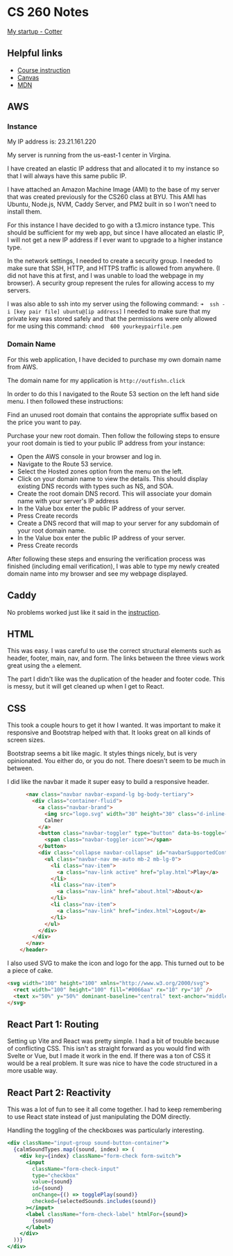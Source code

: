 # CS 260 Notes

[My startup - Cotter](insertLinkHere)

## Helpful links

- [Course instruction](https://github.com/webprogramming260)
- [Canvas](https://byu.instructure.com)
- [MDN](https://developer.mozilla.org)

## AWS

### Instance

My IP address is: 23.21.161.220

My server is running from the us-east-1 center in Virgina.

I have created an elastic IP address that and allocated it to my instance so that I will always have this same public IP.

I have attached an Amazon Machine Image (AMI) to the base of my server that was created previously for the CS260 class at BYU. This AMI has Ubuntu, Node.js, NVM, Caddy Server, and PM2 built in so I won't need to install them.

For this instance I have decided to go with a t3.micro instance type. This should be sufficient for my web app, but since I have allocated an elastic IP, I will not get a new IP address if I ever want to upgrade to a higher instance type.

In the network settings, I needed to create a security group. I needed to make sure that SSH, HTTP, and HTTPS traffic is allowed from anywhere. (I did not have this at first, and I was unable to load the webpage in my browser). A security group represent the rules for allowing access to my servers.

I was also able to ssh into my server using the following command: `➜  ssh -i [key pair file] ubuntu@[ip address]`
I needed to make sure that my private key was stored safely and that the permissions were only allowed for me using this command: `chmod  600 yourkeypairfile.pem`

### Domain Name

For this web application, I have decided to purchase my own domain name from AWS.

The domain name for my application is `http://outfishn.click`

In order to do this I navigated to the Route 53 section on the left hand side menu. I then followed these instructions:

Find an unused root domain that contains the appropriate suffix based on the price you want to pay. 

Purchase your new root domain. Then follow the following steps to ensure your root domain is tied to your public IP address from your instance:

* Open the AWS console in your browser and log in.
* Navigate to the Route 53 service.
* Select the Hosted zones option from the menu on the left.
* Click on your domain name to view the details. This should display existing DNS records with types such as NS, and SOA.
* Create the root domain DNS record. This will associate your domain name with your server's IP address
* In the Value box enter the public IP address of your server.
* Press Create records
* Create a DNS record that will map to your server for any subdomain of your root domain name. 
* In the Value box enter the public IP address of your server.
* Press Create records

After following these steps and ensuring the verification process was finished (including email verification), I was able to type my newly created domain name into my browser and see my webpage displayed.

## Caddy

No problems worked just like it said in the [instruction](https://github.com/webprogramming260/.github/blob/main/profile/webServers/https/https.md).

## HTML

This was easy. I was careful to use the correct structural elements such as header, footer, main, nav, and form. The links between the three views work great using the `a` element.

The part I didn't like was the duplication of the header and footer code. This is messy, but it will get cleaned up when I get to React.

## CSS

This took a couple hours to get it how I wanted. It was important to make it responsive and Bootstrap helped with that. It looks great on all kinds of screen sizes.

Bootstrap seems a bit like magic. It styles things nicely, but is very opinionated. You either do, or you do not. There doesn't seem to be much in between.

I did like the navbar it made it super easy to build a responsive header.

```html
      <nav class="navbar navbar-expand-lg bg-body-tertiary">
        <div class="container-fluid">
          <a class="navbar-brand">
            <img src="logo.svg" width="30" height="30" class="d-inline-block align-top" alt="" />
            Calmer
          </a>
          <button class="navbar-toggler" type="button" data-bs-toggle="collapse" data-bs-target="#navbarSupportedContent">
            <span class="navbar-toggler-icon"></span>
          </button>
          <div class="collapse navbar-collapse" id="navbarSupportedContent">
            <ul class="navbar-nav me-auto mb-2 mb-lg-0">
              <li class="nav-item">
                <a class="nav-link active" href="play.html">Play</a>
              </li>
              <li class="nav-item">
                <a class="nav-link" href="about.html">About</a>
              </li>
              <li class="nav-item">
                <a class="nav-link" href="index.html">Logout</a>
              </li>
            </ul>
          </div>
        </div>
      </nav>
    </header>
```

I also used SVG to make the icon and logo for the app. This turned out to be a piece of cake.

```html
<svg width="100" height="100" xmlns="http://www.w3.org/2000/svg">
  <rect width="100" height="100" fill="#0066aa" rx="10" ry="10" />
  <text x="50%" y="50%" dominant-baseline="central" text-anchor="middle" font-size="72" font-family="Arial" fill="white">C</text>
</svg>
```

## React Part 1: Routing

Setting up Vite and React was pretty simple. I had a bit of trouble because of conflicting CSS. This isn't as straight forward as you would find with Svelte or Vue, but I made it work in the end. If there was a ton of CSS it would be a real problem. It sure was nice to have the code structured in a more usable way.

## React Part 2: Reactivity

This was a lot of fun to see it all come together. I had to keep remembering to use React state instead of just manipulating the DOM directly.

Handling the toggling of the checkboxes was particularly interesting.

```jsx
<div className="input-group sound-button-container">
  {calmSoundTypes.map((sound, index) => (
    <div key={index} className="form-check form-switch">
      <input
        className="form-check-input"
        type="checkbox"
        value={sound}
        id={sound}
        onChange={() => togglePlay(sound)}
        checked={selectedSounds.includes(sound)}
      ></input>
      <label className="form-check-label" htmlFor={sound}>
        {sound}
      </label>
    </div>
  ))}
</div>
```
